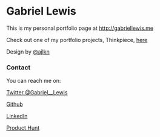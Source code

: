 # Gabriel Lewis

This is my personal portfolio page at http://gabriellewis.me

Check out one of my portfolio projects, Thinkpiece, [here](http://thinkpiece.space) 

Design by [@ajlkn](https://aj.lkn.io/)

### Contact

You can reach me on:

[Twitter @Gabriel__Lewis](https://www.twitter.com/gabriel__lewis)

[Github](https://www.github.com/gabriel-lewis)

[LinkedIn](https://www.linkedin.com/in/gabriellewis0)

[Product Hunt](https://www.producthunt.com/@gabriel__lewis)
